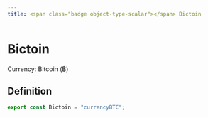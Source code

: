 ```yaml
---
title: <span class="badge object-type-scalar"></span> Bictoin
---
```

# <span class="badge object-type-scalar"></span> Bictoin

Currency: Bitcoin (฿)

## Definition

```typescript
export const Bictoin = "currencyBTC";

```
